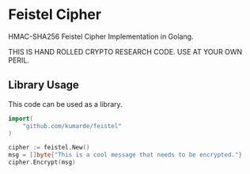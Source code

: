 # Feistel Cipher 
HMAC-SHA256 Feistel Cipher Implementation in Golang.

THIS IS HAND ROLLED CRYPTO RESEARCH CODE. USE AT YOUR OWN PERIL.

Library Usage
-------------

This code can be used as a library.

```go
import(
    "github.com/kumarde/feistel"
)

cipher := feistel.New()
msg = []byte{"This is a cool message that needs to be encrypted."}
cipher.Encrypt(msg)
```
